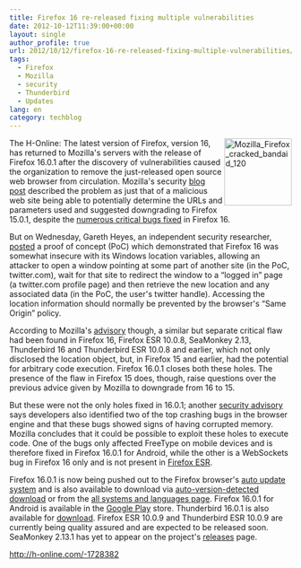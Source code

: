 ```yaml
---
title: Firefox 16 re-released fixing multiple vulnerabilities
date: 2012-10-12T11:39:00+00:00
layout: single
author_profile: true
url: 2012/10/12/firefox-16-re-released-fixing-multiple-vulnerabilities/
tags:
  - Firefox
  - Mozilla
  - security
  - Thunderbird
  - Updates
lang: en
category: techblog
---
```

<a href="http://lh4.ggpht.com/-Mi-4Pbjkj04/UHf6TXOfveI/AAAAAAAAHfg/9S8mO5R2x9Y/s1600-h/Mozilla_Firefox_cracked_bandaid_120%25255B2%25255D.png" target="_blank"><img title="Mozilla_Firefox_cracked_bandaid_120" border="0" alt="Mozilla_Firefox_cracked_bandaid_120" align="right" src="http://lh3.ggpht.com/-Z8ssS5vSqH0/UHf6WfCGeqI/AAAAAAAAHfo/rWgWRa7vx0g/Mozilla_Firefox_cracked_bandaid_120_thumb.png?imgmax=800" width="120" height="120" /></a>The H-Online: The latest version of Firefox, version 16, has returned to Mozilla's servers with the release of Firefox 16.0.1 after the discovery of vulnerabilities caused the organization to remove the just-released open source web browser from circulation. Mozilla's security [blog post](https://blog.mozilla.org/security/2012/10/10/security-vulnerability-in-firefox-16/) described the problem as just that of a malicious web site being able to potentially determine the URLs and parameters used and suggested downgrading to Firefox 15.0.1, despite the <a href="/2012/10/mozilla-closes-numerous-critical-holes.html" target="_blank">numerous critical bugs fixed</a> in Firefox 16.

But on Wednesday, Gareth Heyes, an independent security researcher, [posted](http://www.thespanner.co.uk/2012/10/10/firefox-knows-what-your-friends-did-last-summer/) a proof of concept (PoC) which demonstrated that Firefox 16 was somewhat insecure with its Windows location variables, allowing an attacker to open a window pointing at some part of another site (in the PoC, twitter.com), wait for that site to redirect the window to a “logged in” page (a twitter.com profile page) and then retrieve the new location and any associated data (in the PoC, the user's twitter handle). Accessing the location information should normally be prevented by the browser's “Same Origin” policy. 

According to Mozilla's [advisory](http://www.mozilla.org/security/announce/2012/mfsa2012-89.html) though, a similar but separate critical flaw had been found in Firefox 16, Firefox ESR 10.0.8, SeaMonkey 2.13, Thunderbird 16 and Thunderbird ESR 10.0.8 and earlier, which not only disclosed the location object, but, in Firefox 15 and earlier, had the potential for arbitrary code execution. Firefox 16.0.1 closes both these holes. The presence of the flaw in Firefox 15 does, though, raise questions over the previous advice given by Mozilla to downgrade from 16 to 15. 

But these were not the only holes fixed in 16.0.1; another [security advisory](http://www.mozilla.org/security/announce/2012/mfsa2012-88.html) says developers also identified two of the top crashing bugs in the browser engine and that these bugs showed signs of having corrupted memory. Mozilla concludes that it could be possible to exploit these holes to execute code. One of the bugs only affected FreeType on mobile devices and is therefore fixed in Firefox 16.0.1 for Android, while the other is a WebSockets bug in Firefox 16 only and is not present in [Firefox ESR](https://www.mozilla.org/en-US/firefox/organizations/). 

Firefox 16.0.1 is now being pushed out to the Firefox browser's [auto update system](https://support.mozilla.org/en-US/kb/update-firefox-latest-version) and is also available to download via [auto-version-detected download](http://getfirefox.com/) or from the [all systems and languages page](http://www.mozilla.org/en-US/firefox/all.html). Firefox 16.0.1 for Android is available in the [Google Play](https://play.google.com/store/apps/details?id=org.mozilla.firefox) store. Thunderbird 16.0.1 is also available for [download](http://www.mozilla.org/en-US/thunderbird/all.html). Firefox ESR 10.0.9 and Thunderbird ESR 10.0.9 are currently being quality assured and are expected to be released soon. SeaMonkey 2.13.1 has yet to appear on the project's [releases](http://www.seamonkey-project.org/releases/) page. 

<http://h-online.com/-1728382>